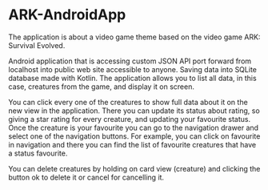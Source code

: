 # ARK-AndroidApp

The application is about a video game theme based on the video game ARK: Survival Evolved.

Android application that is accessing custom JSON API port forward from localhost into public web site accessible to anyone.
Saving data into SQLite database made with Kotlin. The application allows you to list all data, in this case, creatures from the game, and display it on screen.

You can click every one of the creatures to show full data about it on the new view in the application. There you can update its status about rating, so giving a star
rating for every creature, and updating your favourite status. Once the creature is your favourite you can go to the navigation drawer and select one of the navigation buttons. 
For example, you can click on favourite in navigation and there you can find the list of favourite creatures that have a status favourite.

You can delete creatures by holding on card view (creature) and clicking the button ok to delete it or cancel for cancelling it.
